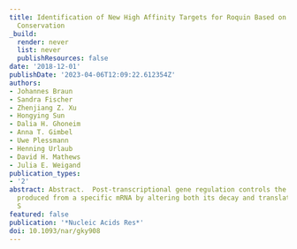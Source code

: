 ```yaml
---
title: Identification of New High Affinity Targets for Roquin Based on Structural
  Conservation
_build:
  render: never
  list: never
  publishResources: false
date: '2018-12-01'
publishDate: '2023-04-06T12:09:22.612354Z'
authors:
- Johannes Braun
- Sandra Fischer
- Zhenjiang Z. Xu
- Hongying Sun
- Dalia H. Ghoneim
- Anna T. Gimbel
- Uwe Plessmann
- Henning Urlaub
- David H. Mathews
- Julia E. Weigand
publication_types:
- '2'
abstract: Abstract.  Post-transcriptional gene regulation controls the amount of protein
  produced from a specific mRNA by altering both its decay and translation rates.
  S
featured: false
publication: '*Nucleic Acids Res*'
doi: 10.1093/nar/gky908
---
```


